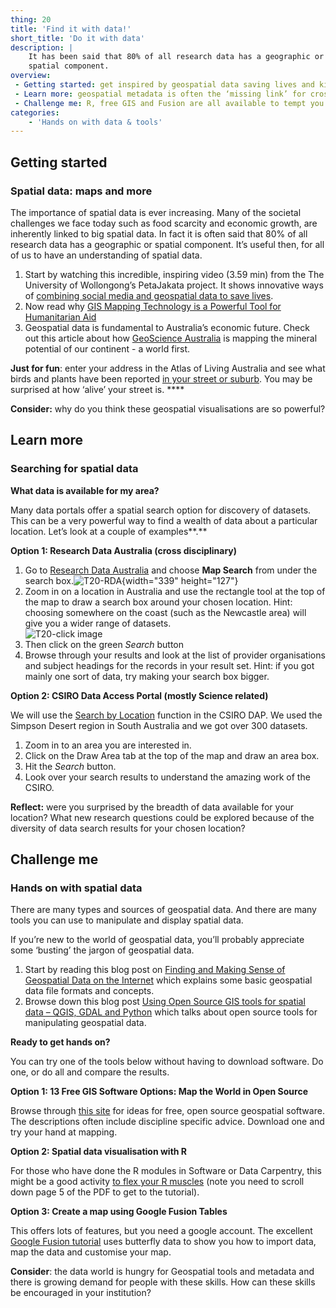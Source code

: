 ```yaml
---
thing: 20
title: 'Find it with data!'
short_title: 'Do it with data'
description: |
    It has been said that 80% of all research data has a geographic or
    spatial component.
overview:
 - Getting started: get inspired by geospatial data saving lives and kick starting our economy
 - Learn more: geospatial metadata is often the ‘missing link’ for cross disciplinary studies - find out how to fill in this missing link
 - Challenge me: R, free GIS and Fusion are all available to tempt you for this Thing!
categories:
    - 'Hands on with data & tools'
---
```

## Getting started
### Spatial data: maps and more

The importance of spatial data is ever increasing. Many of the societal
challenges we face today such as food scarcity and economic growth, are
inherently linked to big spatial data. In fact it is often said that 80%
of all research data has a geographic or spatial component. It’s useful
then, for all of us to have an understanding of spatial data.

1.  Start by watching this incredible, inspiring video (3.59 min) from
    the The University of Wollongong’s PetaJakata project. It shows
    innovative ways of [combining social media and geospatial data to
    save lives](https://youtu.be/6v7BO8_rhWI).
2.  Now read why [GIS Mapping Technology is a Powerful Tool for
    Humanitarian
    Aid](https://www.directrelief.org/2013/07/why-mapping-technology-is-a-powerful-tool-for-humanitarian-aid/)
3.  Geospatial data is fundamental to Australia’s economic future. Check
    out this article about how [GeoScience
    Australia](http://www.ga.gov.au/news-events/news/latest-news/continental-scale-mapping-of-mineral-potential-wins-top-award)
    is mapping the mineral potential of our continent - a world first.

**Just for fun**: enter your address in the Atlas of Living Australia
and see what birds and plants have been reported [in your street or
suburb](https://biocache.ala.org.au/explore/your-area "ALA: Explore Your Area").
You may be surprised at how ‘alive’ your street is. ****

**Consider:** why do you think these geospatial visualisations are so
powerful?

## Learn more
### Searching for spatial data

**What data is available for my area?**

Many data portals offer a spatial search option for discovery of
datasets. This can be a very powerful way to find a wealth of data about
a particular location. Let’s look at a couple of examples**.**

**Option 1: Research Data Australia (cross disciplinary)**

1.  Go to [Research Data Australia](https://researchdata.ands.org.au/)
    and choose **Map Search** from under the search
    box.![T20-RDA](https://www.ands.org.au/__data/assets/image/0012/577983/rda.png){width="339"
    height="127"}
2.  Zoom in on a location in Australia and use the rectangle tool at the
    top of the map to draw a search box around your chosen location.
    Hint: choosing somewhere on the coast (such as the Newcastle area)
    will give you a wider range of datasets.\
    ![T20-click
    image](https://www.ands.org.au/__data/assets/image/0011/577982/click.png)
3.  Then click on the green *Search* button
4.  Browse through your results and look at the list of provider
    organisations and subject headings for the records in your result
    set. Hint: if you got mainly one sort of data, try making your
    search box bigger.

**Option 2: CSIRO Data Access Portal (mostly Science related)**

We will use the [Search by
Location](https://data.csiro.au/dap/searchByLocation) function in the
CSIRO DAP. We used the Simpson Desert region in South Australia and we
got over 300 datasets.

1.  Zoom in to an area you are interested in.
2.  Click on the Draw Area tab at the top of the map and draw an area
    box.
3.  Hit the *Search* button.
4.  Look over your search results to understand the amazing work of the
    CSIRO.

**Reflect:** were you surprised by the breadth of data available for
your location? What new research questions could be explored because of
the diversity of data search results for your chosen location?

## Challenge me
### Hands on with spatial data

There are many types and sources of geospatial data. And there are many
tools you can use to manipulate and display spatial data.

If you’re new to the world of geospatial data, you’ll probably
appreciate some ‘busting’ the jargon of geospatial data.

1.  Start by reading this blog post on [Finding and Making Sense of
    Geospatial Data on the
    Internet](https://blog.openshift.com/finding-and-making-sense-of-geospatial-data-on-the-internet/)
    which explains some basic geospatial data file formats and concepts.
2.  Browse down this blog post [Using Open Source GIS tools for spatial
    data – QGIS, GDAL and
    Python](https://blog.openshift.com/using-open-source-gis-tools-for-spatial-data-qgis-gdal-python/)
    which talks about open source tools for manipulating geospatial
    data.

**Ready to get hands on?**

You can try one of the tools below without having to download software.
Do one, or do all and compare the results.

**Option 1: 13 Free GIS Software Options: Map the World in Open Source**

Browse through [this site](http://gisgeography.com/free-gis-software/)
for ideas for free, open source geospatial software. The descriptions
often include discipline specific advice. Download one and try your hand
at mapping.

**Option 2: Spatial data visualisation with R**

For those who have done the R modules in Software or Data Carpentry,
this might be a good activity [to flex your R
muscles](https://www.researchgate.net/publication/274697165_Spatial_data_visualisation_with_R)
(note you need to scroll down page 5 of the PDF to get to the tutorial).

**Option 3: Create a map using Google Fusion Tables**

This offers lots of features, but you need a google account. The
excellent [Google Fusion
tutorial](https://support.google.com/fusiontables/answer/2527132?hl=en&ref_topic=2592806)
uses butterfly data to show you how to import data, map the data and
customise your map.

**Consider**: the data world is hungry for Geospatial tools and metadata
and there is growing demand for people with these skills. How can these
skills be encouraged in your institution?